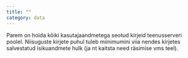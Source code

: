 ```yaml
---
title: ""
category: data
---
```

Parem on hoida kõiki kasutajaandmetega seotud kirjeid teenusserveri poolel.
Niisuguste kirjete puhul tuleb miinimumini viia nendes kirjetes salvestatud
isikuandmete hulk (ja nt kaitsta need räsimise vms teel).
